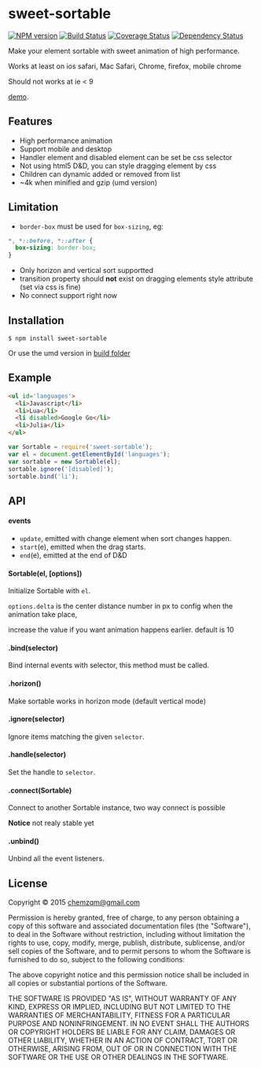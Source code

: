 # sweet-sortable

[![NPM version](https://img.shields.io/npm/v/sweet-sortable.svg?style=flat-square)](https://www.npmjs.com/package/sweet-sortable)
[![Build Status](https://img.shields.io/travis/chemzqm/sweet-sortable/master.svg?style=flat-square)](http://travis-ci.org/chemzqm/sweet-sortable)
[![Coverage Status](https://img.shields.io/coveralls/chemzqm/sweet-sortable/master.svg?style=flat-square)](https://coveralls.io/github/chemzqm/sweet-sortable?branch=master)
[![Dependency Status](https://img.shields.io/david/chemzqm/sweet-sortable.svg?style=flat-square)](https://david-dm.org/chemzqm/sweet-sortable)

  Make your element sortable with sweet animation of high performance.

  Works at least on ios safari, Mac Safari, Chrome, firefox, mobile chrome

  Should not works at ie < 9

  [demo](http://chemzqm.github.io/sweet-sortable/index.html).

## Features

* High performance animation
* Support mobile and desktop
* Handler element and disabled element can be set be css selector
* Not using html5 D&D, you can style dragging element by css
* Children can dynamic added or removed from list
* ~4k when minified and gzip (umd version)

## Limitation

* `border-box` must be used for `box-sizing`, eg:
``` css
*, *::before, *::after {
  box-sizing: border-box;
}
```
* Only horizon and vertical sort supportted
* transition property should **not** exist on dragging elements style attribute (set via css is fine)
* No connect support right now

## Installation

    $ npm install sweet-sortable

Or use the umd version in [build folder](https://github.com/chemzqm/sweet-sortable/tree/master/build)

## Example

``` html
<ul id='languages'>
  <li>Javascript</li>
  <li>Lua</li>
  <li disabled>Google Go</li>
  <li>Julia</li>
</ul>
```

``` js
var Sortable = require('sweet-sortable');
var el = document.getElementById('languages');
var sortable = new Sortable(el);
sortable.ignore('[disabled]');
sortable.bind('li');
```

## API

#### events

  - `update`, emitted with change element when sort changes happen.
  - `start`(e), emitted when the drag starts.
  - `end`(e), emitted at the end of D&D

#### Sortable(el, [options])

Initialize Sortable with `el`.

`options.delta` is the center distance number in px to config when the animation take place,

increase the value if you want animation happens earlier.  default is 10

#### .bind(selector)

Bind internal events with selector, this method must be called.

#### .horizon()

Make sortable works in horizon mode (default vertical mode)

#### .ignore(selector)

Ignore items matching the given `selector`.

#### .handle(selector)

Set the handle to `selector`.

#### .connect(Sortable)

Connect to another Sortable instance, two way connect is possible

__Notice__ not realy stable yet

#### .unbind()

Unbind all the event listeners.

## License

Copyright © 2015 chemzqm@gmail.com

Permission is hereby granted, free of charge, to any person obtaining
a copy of this software and associated documentation files (the "Software"),
to deal in the Software without restriction, including without limitation
the rights to use, copy, modify, merge, publish, distribute, sublicense,
and/or sell copies of the Software, and to permit persons to whom the
Software is furnished to do so, subject to the following conditions:

The above copyright notice and this permission notice shall be included
in all copies or substantial portions of the Software.

THE SOFTWARE IS PROVIDED "AS IS", WITHOUT WARRANTY OF ANY KIND,
EXPRESS OR IMPLIED, INCLUDING BUT NOT LIMITED TO THE WARRANTIES
OF MERCHANTABILITY, FITNESS FOR A PARTICULAR PURPOSE AND NONINFRINGEMENT.
IN NO EVENT SHALL THE AUTHORS OR COPYRIGHT HOLDERS BE LIABLE FOR ANY CLAIM,
DAMAGES OR OTHER LIABILITY, WHETHER IN AN ACTION OF CONTRACT,
TORT OR OTHERWISE, ARISING FROM, OUT OF OR IN CONNECTION WITH THE SOFTWARE
OR THE USE OR OTHER DEALINGS IN THE SOFTWARE.

